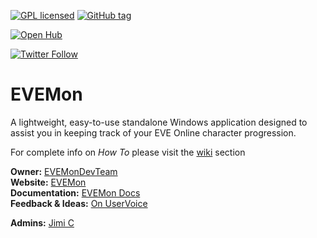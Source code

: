 [![GPL licensed](https://img.shields.io/badge/license-GPL%20v2-blue.svg)]()
[![GitHub tag](https://img.shields.io/github/tag/evemondevteam/evemon.svg)]()

[![Open Hub](https://www.openhub.net/p/evemon/widgets/project_thin_badge.gif)](https://www.openhub.net/p/evemon)

[![Twitter Follow](https://img.shields.io/twitter/follow/EVEMon.svg?style=social)](https://twitter.com/evemon)

# **EVEMon**

A lightweight, easy-to-use standalone Windows application designed to assist you in keeping track of your EVE Online character progression.

For complete info on *How To* please visit the [wiki](https://bitbucket.org/EVEMonDevTeam/evemon/wiki) section

**Owner:** [EVEMonDevTeam](https://bitbucket.org/EVEMonDevTeam)<br />
**Website:** [EVEMon](http://evemondevteam.github.io/evemon/)<br />
**Documentation:** [EVEMon Docs](http://evemon.readthedocs.org/)<br />
**Feedback & Ideas:** [On UserVoice](http://evemon.uservoice.com/)<br />

**Admins:** [Jimi C](https://bitbucket.org/Desmont_McCallock)